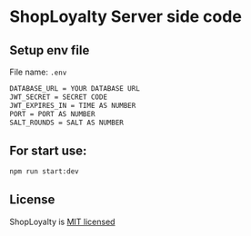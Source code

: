 # ShopLoyalty Server side code

## Setup env file

File name: `.env`

```txt
DATABASE_URL = YOUR DATABASE URL
JWT_SECRET = SECRET CODE
JWT_EXPIRES_IN = TIME AS NUMBER
PORT = PORT AS NUMBER
SALT_ROUNDS = SALT AS NUMBER
```

## For start use:

```bash
npm run start:dev
```

## License

ShopLoyalty is [MIT licensed](https://github.com/KostaD02/ShopLoyalty/blob/main/LICENSE)
